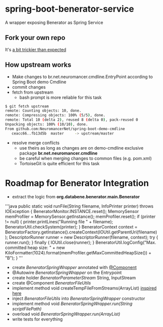 # spring-boot-benerator-service

A wrapper exposing Benerator as Spring Service

## Fork your own repo

It's [a bit trickier than expected](http://bitdrift.com/post/4534738938/fork-your-own-project-on-github)

## How upstream works

* Make changes to br.net.neuromancer.cmdline.EntryPoint according to Spring Boot demo Cmdline
* commit changes
* fetch from upstream
    * bash prompt is more reliable for this task


```bash
$ git fetch upstream
remote: Counting objects: 10, done.
remote: Compressing objects: 100% (5/5), done.
remote: Total 10 (delta 2), reused 8 (delta 0), pack-reused 0
Unpacking objects: 100% (10/10), done.
From github.com:NeuromancerNet/spring-boot-demo-cmdline
   ceacc66..fb13d5b  master     -> upstream/master
```

* resolve merge conflicts 
    * use theirs as long as changes are on demo-cmdline exclusive package **br.net.neuromancer.cmdline**
    * be careful when merging changes to common files (e.g. pom.xml)
    * TortoiseGit is quite efficient for this task
    

# Roadmap for Benerator Integration

* extract the logic from **org.databene.benerator.main.Benerator**

'''java
	public static void runFile(String filename, InfoPrinter printer) throws IOException {
		BeneratorMonitor.INSTANCE.reset();
		MemorySensor memProfiler = MemorySensor.getInstance();
		memProfiler.reset();
		if (printer != null) {
			printer.printLines("Running file " + filename);
			BeneratorUtil.checkSystem(printer);
		}
		BeneratorContext context = BeneratorFactory.getInstance().createContext(IOUtil.getParentUri(filename));
		DescriptorRunner runner = new DescriptorRunner(filename, context);
		try {
			runner.run();
		} finally {
			IOUtil.close(runner);
		}
		BeneratorUtil.logConfig("Max. committed heap size: " + new KiloFormatter(1024).format(memProfiler.getMaxCommittedHeapSize()) + "B");
	}
'''

* create *BeneratorSpringWrapper* annotated with [@Component](http://howtodoinjava.com/spring/spring-core/how-to-use-spring-component-repository-service-and-controller-annotations/)
* @Autowire *BeneratorSpringWrapper* on the Entrypoint 
* create holder *BeneratorParameterStream* String, InputStream
* create @Component *BeneratorFileUtils*
* implement method void createTempFileFromStreams(ArrayList<BeneratorParameterStream>) [inspired here](http://stackoverflow.com/questions/4317035/how-to-convert-inputstream-to-virtual-file)
* inject *BeneratorFileUtils* into *BeneratorSpringWrapper* constructor
* implement method void *BeneratorSpringWrapper.run(String scriptFilePath)*
* overload void *BeneratorSpringWrapper.run(ArrayList<BeneratorParameterStream>)*
* write tests for everything




